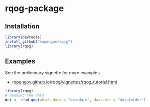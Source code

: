 # rqog-package


## Installation


```r
library(devtools)
install_github("ropengov/rqog")
library(rqog)
```


## Examples

See the preliminary vignette for more examples

- [ropengov.github.io/rqog/vignettes/rqog_tutorial.html](http://ropengov.github.io/rqog/vignettes/rqog_tutorial.html)


```r
library(rqog)
# Reading the data
dat <- read_qog(which.data = "standard", data.dir = "datafolder")
```


